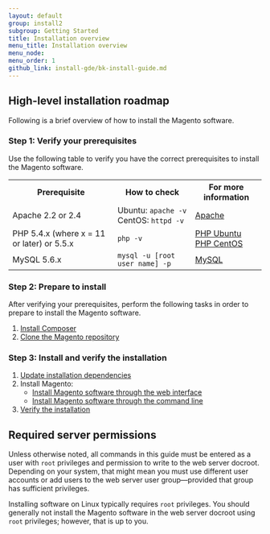 ```yaml
---
layout: default
group: install2
subgroup: Getting Started
title: Installation overview
menu_title: Installation overview
menu_node: 
menu_order: 1
github_link: install-gde/bk-install-guide.md
---
```


<h2 id="instgde-overview-roadmap">High-level installation roadmap</h2>

Following is a brief overview of how to install the Magento software.

<h3>Step 1: Verify your prerequisites</h3>

Use the following table to verify you have the correct prerequisites to install the Magento software.

<table>
	<tbody>
		<tr>
			<th>Prerequisite</th>
			<th>How to check</th>
			<th>For more information</th>
		</tr>
	<tr>
		<td>Apache 2.2 or 2.4</td>
		<td>Ubuntu: <code>apache -v</code><br>
		CentOS: <code>httpd -v</code></td>
		<td><a href="{{ site.gdeurl }}install-gde/prereq/apache.html">Apache</a></td>
	</tr>
	<tr>
		<td>PHP 5.4.x (where x = 11 or later) or 5.5.x</td>
		<td><code>php -v</code></td>
		<td><a href="{{ site.gdeurl }}install-gde/prereq/php-ubuntu.html">PHP Ubuntu</a><br><a href="{{ site.gdeurl }}install-gde/prereq/php-centos.html">PHP CentOS</a></td>
	</tr>
	<tr><td>MySQL 5.6.x</td>
	<td><code>mysql -u [root user name] -p</code></td>
	<td><a href="{{ site.gdeurl }}install-gde/prereq/mysql.html">MySQL</a></td>
	</tr>
</tbody>
</table>

<h3>Step 2: Prepare to install</h3>

After verifying your prerequisites, perform the following tasks in order to prepare to install the Magento software.

1.	<a href="{{ site.gdeurl }}install-gde/install/composer-clone.html#instgde-prereq-compose-install">Install Composer</a>
2.	<a href="{{ site.gdeurl }}install-gde/install/composer-clone.html#instgde-prereq-compose-clone">Clone the Magento repository</a>

<h3>Step 3: Install and verify the installation</h3>

1.	<a href="{{ site.gdeurl }}install-gde/install/prepare-install.html">Update installation dependencies</a>
2.	Install Magento:
	*	<a href="{{ site.gdeurl }}install-gde/install/install-web.html">Install Magento software through the web interface</a>
	*	<a href="{{ site.gdeurl }}install-gde/install/install-cli.html">Install Magento software through the command line</a>
2.	<a href="{{ site.gdeurl }}install-gde/install/verify.html">Verify the installation</a>

<h2>Required server permissions</h2>

Unless otherwise noted, all commands in this guide must be entered as a user with `root` privileges and permission to write to the web server docroot. Depending on your system, that might mean you must use different user accounts or add users to the web server user group&mdash;provided that group has sufficient privileges.

Installing software on Linux typically requires `root` privileges. You should generally not install the Magento software in the web server docroot using `root` privileges; however, that is up to you.
